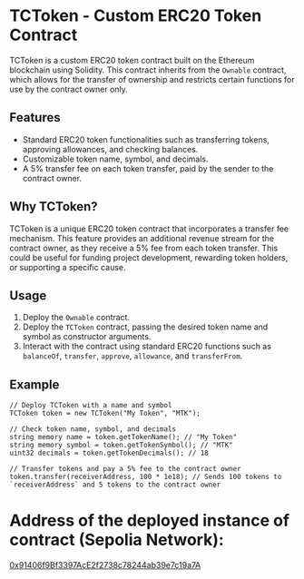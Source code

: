 # TCToken - Custom ERC20 Token Contract

TCToken is a custom ERC20 token contract built on the Ethereum blockchain using Solidity. This contract inherits from the `Ownable` contract, which allows for the transfer of ownership and restricts certain functions for use by the contract owner only.

## Features

- Standard ERC20 token functionalities such as transferring tokens, approving allowances, and checking balances.
- Customizable token name, symbol, and decimals.
- A 5% transfer fee on each token transfer, paid by the sender to the contract owner.

## Why TCToken?

TCToken is a unique ERC20 token contract that incorporates a transfer fee mechanism. This feature provides an additional revenue stream for the contract owner, as they receive a 5% fee from each token transfer. This could be useful for funding project development, rewarding token holders, or supporting a specific cause.

## Usage

1. Deploy the `Ownable` contract.
2. Deploy the `TCToken` contract, passing the desired token name and symbol as constructor arguments.
3. Interact with the contract using standard ERC20 functions such as `balanceOf`, `transfer`, `approve`, `allowance`, and `transferFrom`.

## Example

```solidity
// Deploy TCToken with a name and symbol
TCToken token = new TCToken("My Token", "MTK");

// Check token name, symbol, and decimals
string memory name = token.getTokenName(); // "My Token"
string memory symbol = token.getTokenSymbol(); // "MTK"
uint32 decimals = token.getTokenDecimals(); // 18

// Transfer tokens and pay a 5% fee to the contract owner
token.transfer(receiverAddress, 100 * 1e18); // Sends 100 tokens to `receiverAddress` and 5 tokens to the contract owner
```


# Address of the deployed instance of contract (Sepolia Network): 

[0x91406f9Bf3397AcE2f2738c78244ab39e7c19a7A]("https://sepolia.etherscan.io/address/0x91406f9Bf3397AcE2f2738c78244ab39e7c19a7A")
